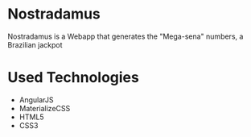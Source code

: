 # Nostradamus
Nostradamus is a Webapp that generates the "Mega-sena" numbers, a Brazilian jackpot

# Used Technologies
- AngularJS
- MaterializeCSS
- HTML5
- CSS3
